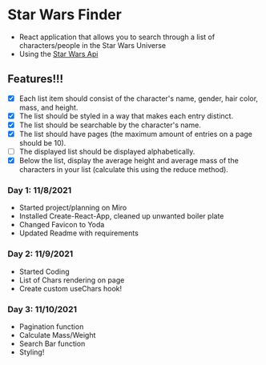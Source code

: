 # Star Wars Finder

- React application that allows you to search through a list of characters/people in the Star Wars Universe
- Using the [Star Wars Api](https://swapi.dev/documentation)

## Features!!!

- [x] Each list item should consist of the character's name, gender, hair color, mass, and height.
- [x] The list should be styled in a way that makes each entry distinct.
- [x] The list should be searchable by the character's name.
- [x] The list should have pages (the maximum amount of entries on a page should be 10).
- [ ] The displayed list should be displayed alphabetically.
- [x] Below the list, display the average height and average mass of the characters in your list (calculate this using the reduce method).

### Day 1: 11/8/2021

- Started project/planning on Miro
- Installed Create-React-App, cleaned up unwanted boiler plate
- Changed Favicon to Yoda
- Updated Readme with requirements

### Day 2: 11/9/2021

- Started Coding
- List of Chars rendering on page
- Create custom useChars hook!

### Day 3: 11/10/2021

- Pagination function
- Calculate Mass/Weight
- Search Bar function
- Styling!
